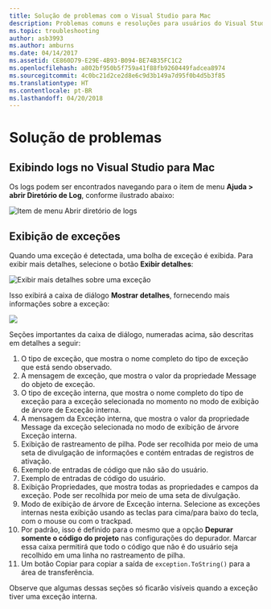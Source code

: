 ```yaml
---
title: Solução de problemas com o Visual Studio para Mac
description: Problemas comuns e resoluções para usuários do Visual Studio para Mac.
ms.topic: troubleshooting
author: asb3993
ms.author: amburns
ms.date: 04/14/2017
ms.assetid: CE860D79-E29E-4B93-B094-BE74B35FC1C2
ms.openlocfilehash: a802bf950b5f759a41f88fb9260449fadcea8974
ms.sourcegitcommit: 4c0bc21d2ce2d8e6c9d3b149a7d95f0b4d5b3f85
ms.translationtype: HT
ms.contentlocale: pt-BR
ms.lasthandoff: 04/20/2018
---
```

# <a name="troubleshooting"></a>Solução de problemas

## <a name="viewing-logs-in-visual-studio-for-mac"></a>Exibindo logs no Visual Studio para Mac

Os logs podem ser encontrados navegando para o item de menu **Ajuda > abrir Diretório de Log**, conforme ilustrado abaixo:

![Item de menu Abrir diretório de logs](media/troubleshooting-image1.png)

## <a name="viewing-exceptions"></a>Exibição de exceções

Quando uma exceção é detectada, uma bolha de exceção é exibida. Para exibir mais detalhes, selecione o botão **Exibir detalhes**:

![Exibir mais detalhes sobre uma exceção](media/troubleshooting-image2.png)

Isso exibirá a caixa de diálogo **Mostrar detalhes**, fornecendo mais informações sobre a exceção:

![](media/troubleshooting-image3.png)

Seções importantes da caixa de diálogo, numeradas acima, são descritas em detalhes a seguir:

1. O tipo de exceção, que mostra o nome completo do tipo de exceção que está sendo observado.
2. A mensagem de exceção, que mostra o valor da propriedade Message do objeto de exceção.
3. O tipo de exceção interna, que mostra o nome completo do tipo de exceção para a exceção selecionada no momento no modo de exibição de árvore de Exceção interna.
4. A mensagem da Exceção interna, que mostra o valor da propriedade Message da exceção selecionada no modo de exibição de árvore Exceção interna.
5. Exibição de rastreamento de pilha. Pode ser recolhida por meio de uma seta de divulgação de informações e contém entradas de registros de ativação.
6. Exemplo de entradas de código que não são do usuário.
7. Exemplo de entradas de código do usuário.
8. Exibição Propriedades, que mostra todas as propriedades e campos da exceção. Pode ser recolhida por meio de uma seta de divulgação.
9. Modo de exibição de árvore de Exceção interna. Selecione as exceções internas nesta exibição usando as teclas para cima/para baixo do tecla, com o mouse ou com o trackpad.
10. Por padrão, isso é definido para o mesmo que a opção **Depurar somente o código do projeto** nas configurações do depurador. Marcar essa caixa permitirá que todo o código que não é do usuário seja recolhido em uma linha no rastreamento de pilha.
11. Um botão Copiar para copiar a saída de `exception.ToString()` para a área de transferência.

Observe que algumas dessas seções só ficarão visíveis quando a exceção tiver uma exceção interna.